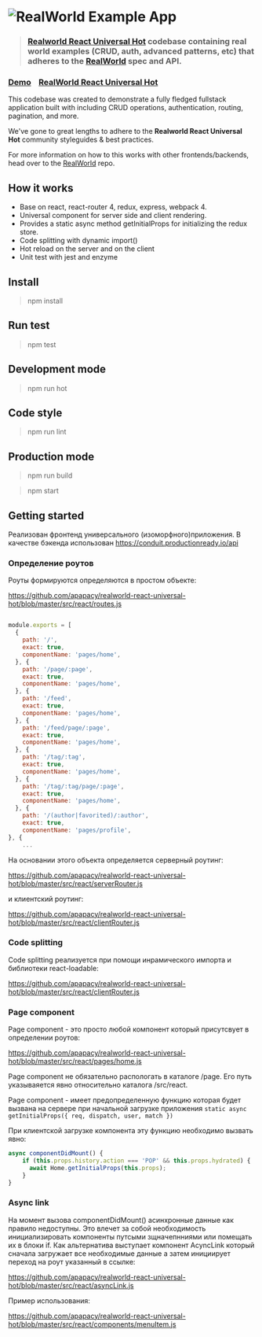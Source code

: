 # ![RealWorld Example App](logo.png)

> ### [Realworld React Universal Hot](https://github.com/apapacy/realworld-react-universal-hot) codebase containing real world examples (CRUD, auth, advanced patterns, etc) that adheres to the [RealWorld](https://github.com/gothinkster/realworld) spec and API.


### [Demo](https://realworld-react-universal-hot-iltreezyct.now.sh)&nbsp;&nbsp;&nbsp;&nbsp;[RealWorld React Universal Hot](https://github.com/apapacy/realworld-react-universal-hot)


This codebase was created to demonstrate a fully fledged fullstack application built with  including CRUD operations, authentication, routing, pagination, and more.

We've gone to great lengths to adhere to the **Realworld React Universal Hot** community styleguides & best practices.

For more information on how to this works with other frontends/backends, head over to the [RealWorld](ttps://github.com/gothinkster/realworld) repo.


## How it works

* Base on react, react-router 4, redux, express, webpack 4.
* Universal component for server side and client rendering.
* Provides a static async method getInitialProps for initializing the redux store.
* Code splitting with dynamic import()
* Hot reload on the server and on the client
* Unit test with jest and enzyme

## Install

> npm install

## Run test

> npm test

## Development mode

> npm run hot

## Code style

> npm run lint

## Production mode

> npm run build

> npm start

## Getting started

Реализован фронтенд универсального (изоморфного)приложения. В качестве бэкенда использован https://conduit.productionready.io/api

### Определение роутов

Роуты формируются определяются в простом объекте:

https://github.com/apapacy/realworld-react-universal-hot/blob/master/src/react/routes.js

```javascript

module.exports = [
  {
    path: '/',
    exact: true,
    componentName: 'pages/home',
  }, {
    path: '/page/:page',
    exact: true,
    componentName: 'pages/home',
  }, {
    path: '/feed',
    exact: true,
    componentName: 'pages/home',
  }, {
    path: '/feed/page/:page',
    exact: true,
    componentName: 'pages/home',
  }, {
    path: '/tag/:tag',
    exact: true,
    componentName: 'pages/home',
  }, {
    path: '/tag/:tag/page/:page',
    exact: true,
    componentName: 'pages/home',
  }, {
    path: '/(author|favorited)/:author',
    exact: true,
    componentName: 'pages/profile',
}, {
    ...
```

На основании этого объекта определяется серверный роутинг:

https://github.com/apapacy/realworld-react-universal-hot/blob/master/src/react/serverRouter.js

и клиентский роутинг:

https://github.com/apapacy/realworld-react-universal-hot/blob/master/src/react/clientRouter.js

### Code splitting

Code splitting реализуется при помощи инрамического импорта и библиотеки react-loadable:

https://github.com/apapacy/realworld-react-universal-hot/blob/master/src/react/clientRouter.js

### Page component

Page component - это просто любой компонент который присутсвует в определении роутов:

https://github.com/apapacy/realworld-react-universal-hot/blob/master/src/react/pages/home.js

Page component не обязательно распологать в каталоге /page. Его путь указываяется явно относительно каталога /src/react.

Page component - имеет предопределенную функцию которая будет вызвана на сервере при начальной загрузке приложения `static async getInitialProps({ req, dispatch, user, match })`

При клиентской загрузке компонента эту функцию необходимо вызвать явно:

```javascript
async componentDidMount() {
    if (this.props.history.action === 'POP' && this.props.hydrated) {
      await Home.getInitialProps(this.props);
    }
}
```

### Async link

На момент вызова componentDidMount() асинхронные данные как правило недоступны. Это влечет за собой необходимость инициализировать компоненты путсыми зщначепнниями или помещать их в блоки if. Как альтернатива выступает компонент AcyncLink который сначала загружает все необходимые данные а затем инициирует переход на роут указанный в ссылке:

https://github.com/apapacy/realworld-react-universal-hot/blob/master/src/react/asyncLink.js

Пример использования:

https://github.com/apapacy/realworld-react-universal-hot/blob/master/src/react/components/menuItem.js
